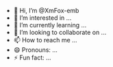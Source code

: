 - 👋 Hi, I’m @XmFox-emb
- 👀 I’m interested in ...
- 🌱 I’m currently learning ...
- 💞️ I’m looking to collaborate on ...
- 📫 How to reach me ...
- 😄 Pronouns: ...
- ⚡ Fun fact: ...

<!---
XmFox-emb/XmFox-emb is a ✨ special ✨ repository because its `README.md` (this file) appears on your GitHub profile.
You can click the Preview link to take a look at your changes.
--->
